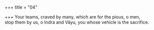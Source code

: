 +++
title = "04"

+++
Your teams, craved by many, which are for the pious, o men,  
stop them by us, o Indra and Vāyu, you whose vehicle is the sacrifice.  